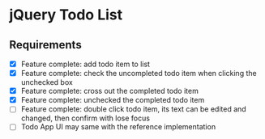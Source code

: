 # jQuery Todo List
## Requirements
- [X] Feature complete: add todo item to list
- [X] Feature complete: check the uncompleted todo item when clicking the unchecked box
- [X] Feature complete: cross out the completed todo item
- [X] Feature complete: unchecked the completed todo item
- [ ] Feature complete: double click todo item, its text can be edited and changed, then confirm with lose focus
- [ ] Todo App UI may same with the reference implementation